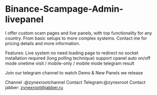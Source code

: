 # Binance-Scampage-Admin-livepanel


I offer custom scam pages and live panels, with top functionality for any country. From basic setups to more complex systems.
Contact me for pricing details and more information.

 

Features:
Live system no need loading page to redirect
no socket installation required (long polling technique)
support cpanel 
auto on/off mode
onetime visit / mobile-only / mobile mode
telegram result

 

Join our telegram channel to watch Demo & New Panels we release

 

Channel :@zynexrootchannel
Contact Telegram:@zynexroot
Contact jabber: zynexroot@jabber.ru
